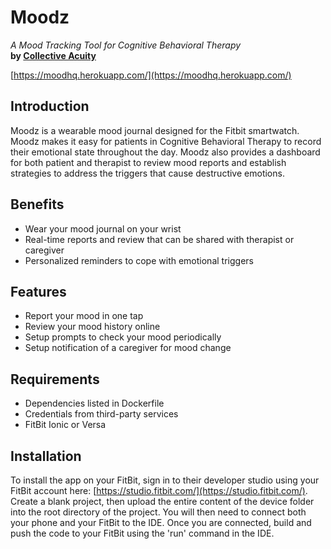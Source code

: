 # Moodz
_A Mood Tracking Tool for Cognitive Behavioral Therapy_  
**by [Collective Acuity](https://collectiveacuity.com/)**  
  
[https://moodhq.herokuapp.com/](https://moodhq.herokuapp.com/)  

Introduction
------------
Moodz is a wearable mood journal designed for the Fitbit smartwatch. Moodz makes it easy for patients in Cognitive Behavioral Therapy to record their emotional state throughout the day. Moodz also provides a dashboard for both patient and therapist to review mood reports and establish strategies to address the triggers that cause destructive emotions.

Benefits
--------
- Wear your mood journal on your wrist
- Real-time reports and review that can be shared with therapist or caregiver
- Personalized reminders to cope with emotional triggers

Features
--------
- Report your mood in one tap
- Review your mood history online
- Setup prompts to check your mood periodically
- Setup notification of a caregiver for mood change

Requirements
------------
- Dependencies listed in Dockerfile
- Credentials from third-party services
- FitBit Ionic or Versa

Installation
------------
To install the app on your FitBit, sign in to their developer studio using your FitBit account here: [https://studio.fitbit.com/](https://studio.fitbit.com/). Create a blank project, then upload the entire content of the device folder into the root directory of the project. You will then need to connect both your phone and your FitBit to the IDE. Once you are connected, build and push the code to your FitBit using the 'run' command in the IDE.

